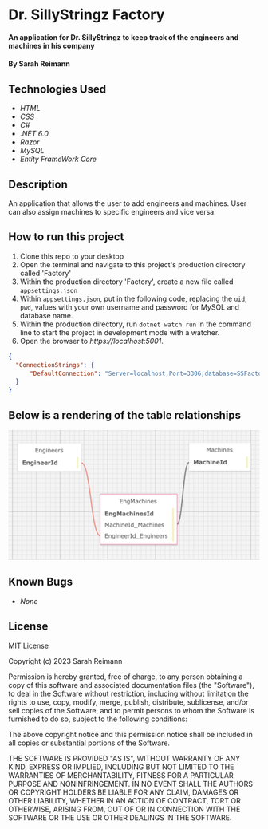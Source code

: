 # Dr. SillyStringz Factory

#### An application for Dr. SillyStringz to keep track of the engineers and machines in his company

#### By Sarah Reimann

## Technologies Used

* _HTML_
* _CSS_
* _C#_
* _.NET 6.0_
* _Razor_
* _MySQL_
* _Entity FrameWork Core_

## Description

An application that allows the user to add engineers and machines. User can also assign machines to specific engineers and vice versa. 

## How to run this project

1. Clone this repo to your desktop
2. Open the terminal and navigate to this project's production directory called 'Factory'
3. Within the production directory 'Factory', create a new file called `appsettings.json`
4. Within `appsettings.json`, put in the following code, replacing  the `uid`, `pwd`, values with your own username and password for MySQL and database name.
5. Within the production directory, run `dotnet watch run` in the command line to start the project in development mode with a watcher.
4. Open the browser to _https://localhost:5001_.

```json
{
  "ConnectionStrings": {
      "DefaultConnection": "Server=localhost;Port=3306;database=SSFactory;uid=[YOUR USERNAME HERE];pwd=[YOUR PASSWORD HERE];"
  }
}
```

## Below is a rendering of the table relationships
![photo of SQL designer](./Factory/wwwroot/imgs/SQLDesign.png)

## Known Bugs
* _None_

## License

MIT License

Copyright (c) 2023 Sarah Reimann

Permission is hereby granted, free of charge, to any person obtaining a copy
of this software and associated documentation files (the "Software"), to deal
in the Software without restriction, including without limitation the rights
to use, copy, modify, merge, publish, distribute, sublicense, and/or sell
copies of the Software, and to permit persons to whom the Software is
furnished to do so, subject to the following conditions:

The above copyright notice and this permission notice shall be included in all
copies or substantial portions of the Software.

THE SOFTWARE IS PROVIDED "AS IS", WITHOUT WARRANTY OF ANY KIND, EXPRESS OR
IMPLIED, INCLUDING BUT NOT LIMITED TO THE WARRANTIES OF MERCHANTABILITY,
FITNESS FOR A PARTICULAR PURPOSE AND NONINFRINGEMENT. IN NO EVENT SHALL THE
AUTHORS OR COPYRIGHT HOLDERS BE LIABLE FOR ANY CLAIM, DAMAGES OR OTHER
LIABILITY, WHETHER IN AN ACTION OF CONTRACT, TORT OR OTHERWISE, ARISING FROM,
OUT OF OR IN CONNECTION WITH THE SOFTWARE OR THE USE OR OTHER DEALINGS IN THE
SOFTWARE.
